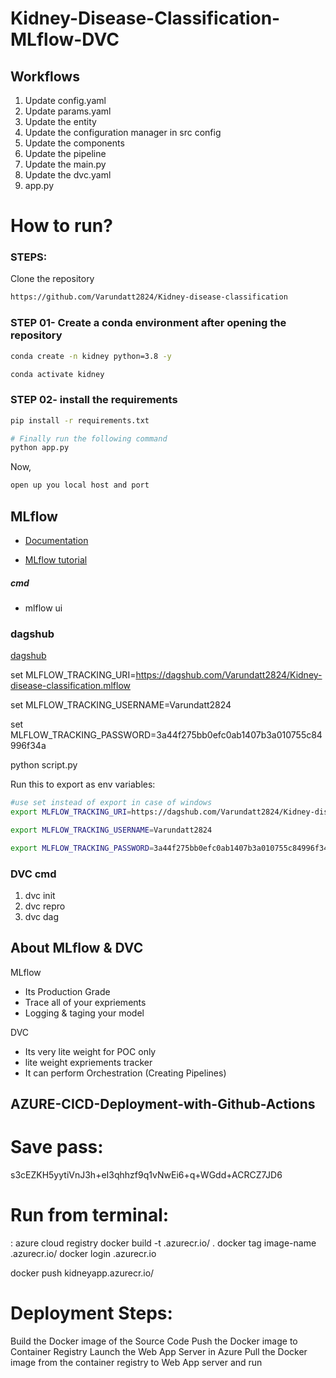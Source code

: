 # Kidney-Disease-Classification-MLflow-DVC


## Workflows

1. Update config.yaml
2. Update params.yaml
3. Update the entity
4. Update the configuration manager in src config
5. Update the components
6. Update the pipeline 
7. Update the main.py
8. Update the dvc.yaml
10. app.py

# How to run?
### STEPS:

Clone the repository

```bash
https://github.com/Varundatt2824/Kidney-disease-classification
```
### STEP 01- Create a conda environment after opening the repository

```bash
conda create -n kidney python=3.8 -y
```

```bash
conda activate kidney
```


### STEP 02- install the requirements
```bash
pip install -r requirements.txt
```

```bash
# Finally run the following command
python app.py
```

Now,
```bash
open up you local host and port
```






## MLflow

- [Documentation](https://mlflow.org/docs/latest/index.html)

- [MLflow tutorial](https://youtu.be/qdcHHrsXA48?si=bD5vDS60akNphkem)

##### cmd
- mlflow ui

### dagshub
[dagshub](https://dagshub.com/)

set MLFLOW_TRACKING_URI=https://dagshub.com/Varundatt2824/Kidney-disease-classification.mlflow


set MLFLOW_TRACKING_USERNAME=Varundatt2824


set MLFLOW_TRACKING_PASSWORD=3a44f275bb0efc0ab1407b3a010755c84996f34a


python script.py

Run this to export as env variables:

```bash
#use set instead of export in case of windows
export MLFLOW_TRACKING_URI=https://dagshub.com/Varundatt2824/Kidney-disease-classification.mlflow

export MLFLOW_TRACKING_USERNAME=Varundatt2824

export MLFLOW_TRACKING_PASSWORD=3a44f275bb0efc0ab1407b3a010755c84996f34a

```


### DVC cmd

1. dvc init
2. dvc repro
3. dvc dag


## About MLflow & DVC

MLflow

 - Its Production Grade
 - Trace all of your expriements
 - Logging & taging your model


DVC 

 - Its very lite weight for POC only
 - lite weight expriements tracker
 - It can perform Orchestration (Creating Pipelines)


## AZURE-CICD-Deployment-with-Github-Actions
# Save pass:
s3cEZKH5yytiVnJ3h+eI3qhhzf9q1vNwEi6+q+WGdd+ACRCZ7JD6

# Run from terminal:
<acr-name>: azure cloud registry
docker build -t <acr-name>.azurecr.io/<image-name> .
docker tag image-name <acr-name>.azurecr.io/<image-name>
docker login <acr-name>.azurecr.io

docker push kidneyapp.azurecr.io/<image-name>

# Deployment Steps:
Build the Docker image of the Source Code
Push the Docker image to Container Registry
Launch the Web App Server in Azure
Pull the Docker image from the container registry to Web App server and run